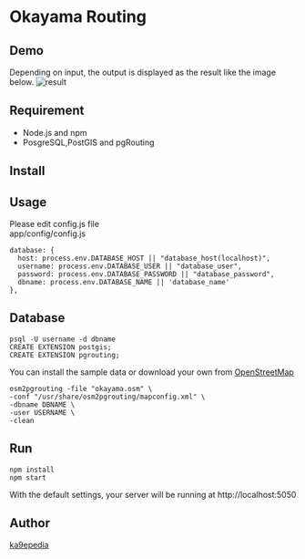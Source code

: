 Okayama Routing
====

## Demo
Depending on input, the output is displayed as the result like the image below.
![result](https://github.com/ka9epedia/routing/media/routing.gif)

## Requirement
- Node.js and npm
- PosgreSQL,PostGIS and pgRouting

## Install

## Usage
Please edit config.js file  
app/config/config.js 

    database: {
      host: process.env.DATABASE_HOST || "database_host(localhost)",
      username: process.env.DATABASE_USER || "database_user",
      password: process.env.DATABASE_PASSWORD || "database_password",
      dbname: process.env.DATABASE_NAME || 'database_name'
    },

## Database
    psql -U username -d dbname
    CREATE EXTENSION postgis;
    CREATE EXTENSION pgrouting;
You can install the sample data or download your own from [OpenStreetMap](https://www.openstreetmap.org/#map=14/34.6637/133.9112)

    osm2pgrouting -file "okayama.osm" \
    -conf "/usr/share/osm2pgrouting/mapconfig.xml" \
    -dbname DBNAME \
    -user USERNAME \
    -clean

## Run
    npm install
    npm start
With the default settings, your server will be running at http://localhost:5050
## Author

[ka9epedia](https://github.com/ka9epedia)


